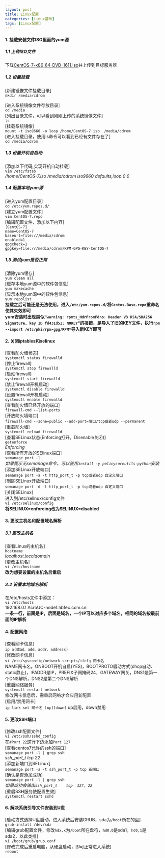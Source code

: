 ```yaml
---
layout: post
title: Linux配置
categories: [Linux基础]
tags: [Linux配置]
---
```

#### 1.	挂载安装文件ISO里面的yum源  
##### 1.1 上传ISO文件  
下载[CentOS-7-x86_64-DVD-1611.iso](https://archive.kernel.org/centos-vault/7.3.1611/isos/x86_64/)并上传到目标服务器  
##### 1.2 设置挂载  
[新建镜像文件挂载目录]  
`mkdir /media/cdrom`  
<!-- more -->
[进入系统镜像文件存放目录]  
`cd /media`  
[列出目录文件，可以看到刚刚上传的系统镜像文件]  
`ls`  
[挂载系统镜像]  
`mount -t iso9660 -o loop /home/CentOS-7.iso  /media/cdrom`  
[进入挂载目录，使用ls命令可以看到已经有文件存在了]  
`cd /media/cdrom`  
##### 1.3 设置开机自启动
[添加以下代码,实现开机自动挂载]  
`vim /etc/fstab`  
*/home/CentOS-7.iso  /media/cdrom   iso9660 defaults,loop  0 0*  
##### 1.4 配置本地yum源  
[进入yum配置目录]  
`cd /etc/yum.repos.d/`                                   
[建立yum配置文件]  
`vim CentOS-7.repo`                 
[编辑配置文件，添加以下内容]  
`[CentOS-7]`  
`name=CentOS-7`  
`baseurl=file:///media/cdrom`  
`enabled=1`  
`gpgcheck=1`  
`gpgkey=file:///media/cdrom/RPM-GPG-KEY-CentOS-7`  
##### 1.5 测试yum是否正常
[清除yum缓存]  
`yum clean all`  
[缓存本地yum源中的软件包信息]  
`yum makecache`  
[显示本地yum源中的软件包信息]  
`yum repolist`  
**挂载之后可能还是无法使用，进入`/etc/yum.repos.d/`将`Centos.Base.repo`重命名使其失效即可**  
**yum安装时出现类似`“warning: rpmts_HdrFromFdno: Header V3 RSA/SHA256 Signature, key ID fd431d51: NOKEY”`的报错，是导入了旧的KEY文件，执行`rpm --import /etc/pki/rpm-gpg/RPM*`导入新KEY即可**  
#### 2. 关闭iptables和selinux
[查看防火墙状态]  
`systemctl status firewalld`   
[停止firewall]  
`systemctl stop firewalld`  
[启动firewall]  
`systemctl start firewalld`  
[禁止firewall开机启动]  
`systemctl disable firewalld`  
[设置firewall开机启动]  
`systemctl enable firewalld`  
[查看防火墙已经开放的端口]  
`firewall-cmd --list-ports`  
[开放防火墙端口]  
`firewall-cmd --zone=public --add-port=端口/tcp或者udp --permanent`  
[重载防火墙]  
`systemctl reload firewalld`  
[查看SELinux状态(Enforcing打开，Disenable关闭)]  
`getenforce`  
*Enforcing*  
[查看所有开放的SElinux端口]  
`semanage port -l`  
*如果提示无semanage命令，可以使用`install -y policycoreutils-python`安装*  
[添加SELinux开放端口]  
`semanage port -a -t http_port_t -p tcp或者udp 自定义端口`  
[删除SELinux开放端口]  
`semanage port -d -t http_port_t -p tcp或者udp 自定义端口`  
[关闭SELinux]  
进入到/etc/selinux/config文件   
`vi /etc/selinux/config`  
**将SELINUX=enforcing改为SELINUX=disabled**   
#### 3. 更改主机名和配置域名解析  
##### 3.1 更改主机名  
[查看Linux的主机名]  
`hostname`   
*localhost.localdomain*  
[更改主机名]  
`vi /etc/hostname`                   
**改为想要设置的主机名后重启**    
##### 3.2 设置本地域名解析  
在/etc/hosts文件中添加：  
`vi /etc/hosts`   
192.168.0.1  AcroUC-node1.hbfec.com.cn                           
**一条一行，前面是IP，后面是域名，一个IP可以对应多个域名，相同的域名按最前面的IP解析**  
#### 4. 配置网络
[查看网卡信息]  
`ip a(或ad、add、addr、address)`  
[修改网卡信息]  
`vi /etc/sysconfig/network-scripts/ifcfg-网卡名`  
NAME网卡名，ONBOOT开机自启(YES)，BOOTPROTO启动方式(dhcp自动、static静止)，IPADDR是IP，PREFIX子网掩码24，GATEWAY网关，DNS1是第一个DNS解析，DNS2是第二个DNS解析  
[重启网络服务]  
`systemctl restart network`  
修改网卡信息后，需重启网络才会应用新配置  
[启用/禁用网卡]  
`ip link set 网卡名 [up][down]`
up启用，down禁用  
#### 5. 更改SSH端口
[修改ssh配置文件]  
`vi /etc/ssh/sshd_config`  
在`#Port 22`这行下边添加`Port 127`  
[查看centos7允许的ssh的端口]  
`semanage port -l | grep ssh`  
*ssh_port_t       tcp      22*  
[添加新端口到SELinux]  
`semanage port -a -t ssh_port_t -p tcp 新端口`  
[确认是否添加成功]  
`semanage port -l | grep ssh`  
*如果成功会输出`ssh_port_t    tcp  127, 22`*  
[重启SSH服务使配置生效]  
`systemctl restart sshd`  
#### 6. 解决系统引导文件安装到U盘
[启动方式选择U盘启动，进入系统后安装GRUB，sda为`/boot`所在的盘]  
`grub-install /dev/sda`  
[编辑grub配置文件，修改`hdx,x`为`/boot`所在盘符，`hd0,0`是sda1，`hd0,1`是sda2，以此类推]  
`vi /boot/grub/grub.conf`  
[修改完成后重启电脑，从硬盘启动，即可正常进入系统]  
`reboot`  
